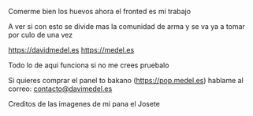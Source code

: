Comerme bien los huevos ahora el fronted es mi trabajo

A ver si con esto se divide mas la comunidad de arma y se va ya a tomar por culo de una vez

https://davidmedel.es
https://medel.es

Todo lo de aqui funciona si no me crees pruebalo

Si quieres comprar el panel to bakano (https://pop.medel.es) hablame al correo: contacto@davimedel.es

Creditos de las imagenes de mi pana el Josete
